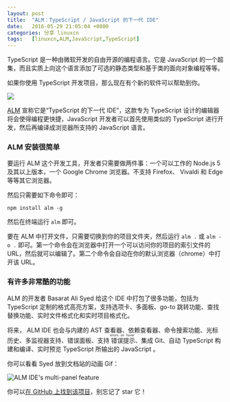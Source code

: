 ```yaml
---
layout: post
title:	"ALM：TypeScript / JavaScript 的下一代 IDE"
date:	2016-05-29 21:05:04 +0800 
categories:	分享 linuxcn 
tags:	[linuxcn,ALM,JavaScript,TypeScript]
---
```



TypeScript 是一种由微软开发的自由开源的编程语言。它是 JavaScript 的一个超集，而且实质上向这个语言添加了可选的静态类型和基于类的面向对象编程等等。


如果你使用 TypeScript 开发项目，那么现在有个新的软件可以帮助到你。


![](/Asserts/Images//attachment/album/201605/29/210354ahejoqrb17qgpqrq.jpg)


[ALM](http://alm.tools/) 宣称它是“TypeScript 的下一代 IDE”，这款专为 TypeScript 设计的编辑器将会使得编程更快捷，JavaScript 开发者可以首先使用类似的 TypeScript 进行开发，然后再编译成浏览器所支持的 JavaScript 语言。


### ALM 安装很简单


要运行 ALM 这个开发工具，开发者只需要做两件事：一个可以工作的 Node.js 5 及其以上版本，一个 Google Chrome 浏览器。不支持 Firefox、 Vivaldi 和 Edge 等等其它浏览器。


然后只需要如下命令即可：



```
npm install alm -g
```

然后在终端运行 `alm` 即可。


要在 ALM 中打开文件，只需要切换到你的项目文件夹，然后运行 `alm .` 或 `alm -o .` 即可。第一个命令会在浏览器中打开一个可以访问你的项目的索引文件的 URL，然后就可以编辑了。第二个命令会自动在你的默认浏览器（chrome）中打开该 URL。


### 有许多非常酷的功能


ALM 的开发者 Basarat Ali Syed 给这个 IDE 中打包了很多功能，包括为 TypeScript 定制的格式高亮方案，支持选项卡、多面板、go-to 跳转功能、查找替换功能、实时文件格式化和实时项目格式化。


将来， ALM IDE 也会与内建的 AST 查看器、依赖查看器、命令搜索功能、光标历史、多监视器支持、错误面板、支持<ruby> 错误提示 <rp>  （ </rp> <rt>  errors on hover </rt> <rp>  ） </rp></ruby>、集成 Git、自动 TypeScript 构建和编译、实时预览 TypeScript 所输出的 JavaScript 。


你可以看看 Syed 放到文档站的动画 Gif：


![ALM IDE's multi-panel feature](/Asserts/Images//attachment/album/201605/29/210508b84gf5z8gacftd8g.gif "ALM IDE's multi-panel feature")


你可以[在 GitHub 上找到该项目](https://github.com/alm-tools/alm)，别忘记了 star 它！
